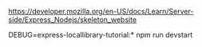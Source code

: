https://developer.mozilla.org/en-US/docs/Learn/Server-side/Express_Nodejs/skeleton_website



DEBUG=express-locallibrary-tutorial:* npm run devstart
